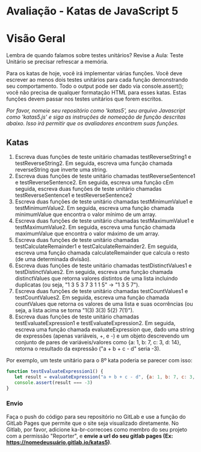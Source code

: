 # Avaliação - Katas de JavaScript 5

# Visão Geral

Lembra de quando falamos sobre testes unitários? Revise a Aula: Teste Unitário se precisar refrescar a memória.

Para os katas de hoje, você irá implementar várias funções. Você deve escrever ao menos dois testes unitários para cada função demonstrando seu comportamento. Todo o output pode ser dado via console.assert(); você não precisa de qualquer formatação HTML para esses katas. Estas funções devem passar nos testes unitários que forem escritos.

*Por favor, nomeie seu repositório como 'katas5', seu arquivo Javascript como 'katas5.js' e siga as instruções de nomeação de função descritas abaixo. Isso irá permitir que os avaliadores encontrem suas funções.*

## Katas

1. Escreva duas funções de teste unitário chamadas testReverseString1 e testReverseString2. Em seguida, escreva uma função chamada reverseString que inverte uma string.
1. Escreva duas funções de teste unitário chamadas testReverseSentence1 e testReverseSentence2. Em seguida, escreva uma função cEm seguida, escreva duas funções de teste unitário chamadas testReverseSentence1 e testReverseSentence2
1. Escreva duas funções de teste unitário chamadas testMinimumValue1 e testMinimumValue2. Em seguida, escreva uma função chamada minimumValue que encontra o valor mínimo de um array.
1. Escreva duas funções de teste unitário chamadas testMaximumValue1 e testMaximumValue2. Em seguida, escreva uma função chamada maximumValue que encontra o valor máximo de um array.
1. Escreva duas funções de teste unitário chamadas testCalculateRemainder1 e testCalculateRemainder2. Em seguida, escreva uma função chamada calculateRemainder que calcula o resto (de uma determinada divisão).
1. Escreva duas funções de teste unitário chamadas testDistinctValues1 e testDistinctValues2. Em seguida, escreva uma função chamada distinctValues que retorna valores distintos de uma lista incluindo duplicatas (ou seja, "1 3 5 3 7 3 1 1 5" -> "1 3 5 7").
1. Escreva duas funções de teste unitário chamadas testCountValues1 e testCountValues2. Em seguida, escreva uma função chamada countValues que retorna os valores de uma lista e suas ocorrências (ou seja, a lista acima se torna "1(3) 3(3) 5(2) 7(1)").
1. Escreva duas funções de teste unitário chamadas testEvaluateExpression1 e testEvaluateExpression2. Em seguida, escreva uma função chamada evaluateExpression que, dado uma string de expressões (apenas variáveis, +, e -) e um objeto descrevendo um conjunto de pares de variáveis/valores como {a: 1, b: 7, c: 3, d: 14}, retorna o resultado da expressão ("a + b + c - d" seria -3).

Por exemplo, um teste unitário para o 8º kata poderia se parecer com isso:

```js
function testEvaluateExpression1() {
   let result = evaluateExpression("a + b + c - d", {a: 1, b: 7, c: 3, d: 14});
   console.assert(result === -3)
}
```

### Envio

Faça o push do código para seu repositório no GitLab e use a função do GitLab Pages que permite que o site seja visualizado diretamente. No Gitlab, por favor, adicione ka-br-correcoes como membro do seu projeto com a permissão "Reporter", e **envie a url do seu gitlab pages (Ex: https://nomedeusuário.gitlab.io/katas5)**.

